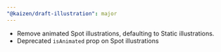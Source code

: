 ```yaml
---
"@kaizen/draft-illustration": major
---
```


- Remove animated Spot illustrations, defaulting to Static illustrations.
- Deprecated `isAnimated` prop on Spot illustrations
